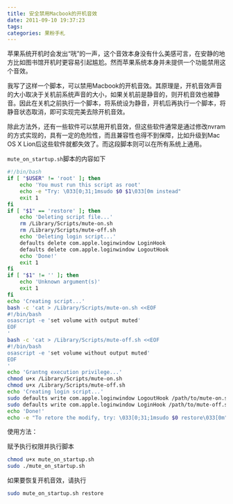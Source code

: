 ```yaml
---
title: 安全禁用Macbook的开机音效
date: 2011-09-10 19:37:23
tags:
categories: 果粉手札
---
```


苹果系统开机时会发出“咣”的一声，这个音效本身没有什么美感可言，在安静的地方比如图书馆开机时更容易引起尴尬。然而苹果系统本身并未提供一个功能禁用这个音效。

我写了这样一个脚本，可以禁用Macbook的开机音效。其原理是，开机音效声音的大小取决于关机前系统声音的大小，如果关机前是静音的，则开机音效也被静音。因此在关机之前执行一个脚本，将系统设为静音，开机后再执行一个脚本，将静音状态取消，即可实现完美去除开机音效。

除此方法外，还有一些软件可以禁用开机音效，但这些软件通常是通过修改nvram的方式实现的，具有一定的危险性，而且兼容性也得不到保障，比如升级到Mac OS X Lion后这些软件就都失效了。而这段脚本则可以在所有系统上通用。

<!--more-->

`mute_on_startup.sh`脚本的内容如下

``` bash
#!/bin/bash
if [ "$USER" != 'root' ]; then
    echo 'You must run this script as root'
    echo -e "Try: \033[0;31;1msudo $0 $1\033[0m instead"
    exit 1
fi 
if [ "$1" == 'restore' ]; then
    echo 'Deleting script file...'
    rm /Library/Scripts/mute-on.sh
    rm /Library/Scripts/mute-off.sh
    echo 'Deleting login script...'
    defaults delete com.apple.loginwindow LoginHook
    defaults delete com.apple.loginwindow LogoutHook
    echo 'Done!'
    exit 1
fi
if [ "$1" != '' ]; then
    echo 'Unknown argument(s)'
    exit 1
fi
echo 'Creating script...'
bash -c 'cat > /Library/Scripts/mute-on.sh <<EOF
#!/bin/bash
osascript -e 'set volume with output muted'
EOF
'
bash -c 'cat > /Library/Scripts/mute-off.sh <<EOF
#!/bin/bash
osascript -e 'set volume without output muted'
EOF
'
echo 'Grantng execution privilege...'
chmod u+x /Library/Scripts/mute-on.sh
chmod u+x /Library/Scripts/mute-off.sh
echo 'Creating login script...'
sudo defaults write com.apple.loginwindow LogoutHook /path/to/mute-on.sh
sudo defaults write com.apple.loginwindow LoginHook /path/to/mute-off.sh
echo 'Done!'
echo -e "To retore the modify, try: \033[0;31;1msudo $0 restore\033[0m"
```

使用方法：

赋予执行权限并执行脚本

``` bash
chmod u+x mute_on_startup.sh
sudo ./mute_on_startup.sh
```

如果要恢复开机音效，请执行

``` bash
sudo mute_on_startup.sh restore
```
